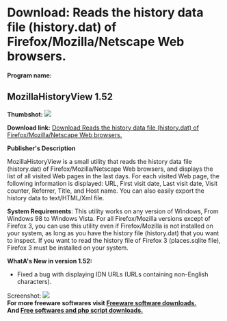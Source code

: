 # Download: Reads the history data file (history.dat) of Firefox/Mozilla/Netscape Web browsers.

**Program name:**

## MozillaHistoryView 1.52

  
**Thumbshot:** ![](http://www.freewarefiles.com/screenshot/mozillahistoryview_md.gif)   
  
**Download link:** [Download Reads the history data file (history.dat) of Firefox/Mozilla/Netscape Web browsers.](http://freesoftwares.boysofts.com/MozillaHistoryView_program_41315.html)  
  


**Publisher's Description**  
  


MozillaHistoryView is a small utility that reads the history data file (history.dat) of Firefox/Mozilla/Netscape Web browsers, and displays the list of all visited Web pages in the last days. For each visited Web page, the following information is displayed: URL, First visit date, Last visit date, Visit counter, Referrer, Title, and Host name. You can also easily export the history data to text/HTML/Xml file. 

**System Requirements**: This utility works on any version of Windows, From Windows 98 to Windows Vista. For all Firefox/Mozilla versions except of Firefox 3, you can use this utility even if Firefox/Mozilla is not installed on your system, as long as you have the history file (history.dat) that you want to inspect. If you want to read the history file of Firefox 3 (places.sqlite file), Firefox 3 must be installed on your system.

**WhatA's New in version 1.52:**

  * Fixed a bug with displaying IDN URLs (URLs containing non-English characters). 

  
  
Screenshot: ![](http://www.freewarefiles.com/screenshot/mozillahistoryview.gif)   
**For more freeware softwares visit [Freeware software downloads.](http://freesoftwares.boysofts.com/)**   
**And [Free softwares and php script downloads.](http://www.boysofts.com/)**
